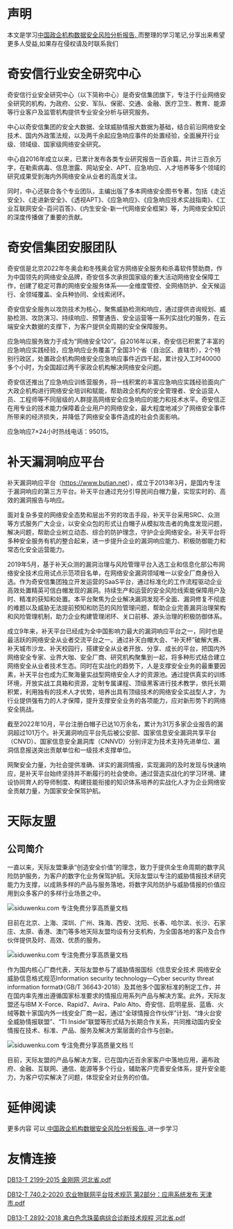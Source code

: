 # 声明 
本文是学习[中国政企机构数据安全风险分析报告. ](https://siduwenku.com/view/55041?f=new_2023)而整理的学习笔记,分享出来希望更多人受益,如果存在侵权请及时联系我们
# 奇安信行业安全研究中心  
  
奇安信行业安全研究中心（以下简称中心）是奇安信集团旗下，专注于行业网络安全研究的机构，为政府、公安、军队、保密、交通、金融、医疗卫生、教育、能源等行业客户及监管机构提供专业安全分析与研究服务。  
  
中心以奇安信集团的安全大数据、全球威胁情报大数据为基础，结合前沿网络安全技术、国内外政策法规，以及两千余起应急响应事件的处置经验，全面展开行业级、领域级、国家级网络安全研究。  
  
中心自2016年成立以来，已累计发布各类专业研究报告一百余篇，共计三百余万字，在勒索病毒、信息泄露、网站安全、APT、应急响应、人才培养等多个领域的研究成果受到海内外网络安全从业者的高度关注。  
  
同时，中心还联合各个专业团队，主编出版了多本网络安全图书专著，包括《走近安全》、《走进新安全》、《透视APT》、《应急响应》、《应急响应技术实战指南》、《工业互联网安全-百问百答》、《内生安全-新一代网络安全框架》等，为网络安全知识的深度传播做了重要的贡献。  
  
# 奇安信集团安服团队  
  
奇安信是北京2022年冬奥会和冬残奥会官方网络安全服务和杀毒软件赞助商，作为中国领先的网络安全品牌，奇安信多次承担国家级的重大活动网络安全保障工作，创建了稳定可靠的网络安全服务体系——全维度管控、全网络防护、全天候运行、全领域覆盖、全兵种协同、全线索闭环。  
  
奇安信安全服务以攻防技术为核心，聚焦威胁检测和响应，通过提供咨询规划、威胁检测、攻防演习、持续响应、预警通告、安全运营等一系列实战化的服务，在云端安全大数据的支撑下，为客户提供全周期的安全保障服务。  
  
应急响应服务致力于成为“网络安全120”。自2016年以来，奇安信已积累了丰富的应急响应实践经验，应急响应业务覆盖了全国31个省（自治区、直辖市），2个特别行政区，处置政企机构网络安全应急响应事件近四千起，累计投入工时40000多个小时，为全国超过两千家政企机构解决网络安全问题。  
  
奇安信还推出了应急响应训练营服务，将一线积累的丰富应急响应实践经验面向广大政企机构进行网络安全培训和赋能，帮助政企机构的安全管理者、安全运营人员、工程师等不同层级的人群提高网络安全应急响应的能力和技术水平。奇安信正在用专业的技术能力保障着企业用户的网络安全，最大程度地减少了网络安全事件所带来的经济损失，并降低了网络安全事件造成的社会负面影响。  
  
应急响应7×24小时热线电话：95015。  
  
# 补天漏洞响应平台  
  
补天漏洞响应平台（<https://www.butian.net>），成立于2013年3月，是国内专注于漏洞响应的第三方平台。补天平台通过充分引导民间白帽力量，实现实时的、高效的漏洞报告与响应。  
  
面对复杂多变的网络安全态势和层出不穷的攻击手段，补天平台采用SRC、众测等方式服务广大企业，以安全众包的形式让白帽子从模拟攻击者的角度发现问题，解决问题，帮助企业树立动态、综合的防护理念，守护企业网络安全。补天平台将多种安全服务有机的整合起来，进一步提升企业的漏洞响应能力、积极防御能力和常态化安全运营能力。  
  
2019年5月，基于补天众测的漏洞治理与风险管理平台入选工业和信息化部公布网络安全技术应用试点示范项目名单，在网络安全漏洞领域唯一以安全厂商身份入选。作为奇安信集团独立开发运营的SaaS平台，通过标准化的工作流程驱动企业高效处置精英可信白帽发现的漏洞。持续生产和运营的安全风险线索能保障用户及时、精准的获知和处置。本平台聚焦为企业解决漏洞发现不全面、漏洞修复不彻底的难题以及威胁无法提前预知和防范的风险管理问题，帮助企业完善漏洞治理架构和风险管理机制，助力企业构建管理闭环、关口前移、源头治理的积极防御体系。  
  
成立9年来，补天平台已经成为全中国影响力最大的漏洞响应平台之一，同时也是最活跃的网络安全从业者交流平台之一。通过补天白帽大会、“补天杯”破解大赛、补天城市沙龙、补天校园行，搭建安全从业者开放、分享、成长的平台，把国内外网络安全专家、业界大咖、安全厂商、研究机构聚集到一起，将多种形式结合建立网络安全从业者技术生态。同时在实战化的趋势下，人是支撑安全业务的最重要因素，补天平台也成为汇聚海量实战型网络安全人才的资源池。通过提供真实的训练环境，开放实战工具箱和资源，定制专属课程、顶级黑客进行技术教学，依托长期积累，利用独有的技术人才优势，培养出具有顶级技术的网络安全实战型人才，为行业提供强有力的人才保障，提升支撑安全业务的各项能力，应对新形势下的网络安全挑战。  
  
截至2022年10月，平台注册白帽子已达10万余名，累计为31万多家企业报告的漏洞超过101万个。补天漏洞响应平台先后被公安部、国家信息安全漏洞共享平台（CNVD）、国家信息安全漏洞库（CNNVD）分别评定为技术支持先进单位、漏洞信息报送突出贡献单位和一级技术支撑单位。  
  
网聚安全力量，为社会提供准确、详实的漏洞情报，实现漏洞的及时发现与快速响应，是补天平台始终坚持并不断履行的社会使命。通过营造实战化的学习环境、建设协同育人的导师制度、构建技能衔接的知识体系培养的实战化人才为企业网络安全贡献力量，为国家安全保驾护航。  
  
# 天际友盟  
  
## 公司简介  
  
一直以来，天际友盟秉承“创造安全价值”的理念，致力于提供全生命周期的数字风险防护服务，为客户的数字化业务保驾护航。天际友盟以专注的威胁情报技术研究能力为支撑，以成熟多样的产品与服务落地，将数字风险防护与威胁情报的价值应用到众多客户的多样行业场景之中。  
  
![siduwenku.com 专注免费分享高质量文档](http://public.host.github5.com/media/7ebdcca677cb5032272567e9e486ee0c.png)  
  
目前在北京、上海、深圳、广州、珠海、西安、沈阳、长春、哈尔滨、长沙、石家庄、太原、香港、澳门等多地天际友盟均设有分支机构，为全国各地的客户及合作伙伴提供及时、高效、优质的服务。  
  
![siduwenku.com 专注免费分享高质量文档](http://public.host.github5.com/media/badb4d327f4aa91108e3aee5ee8c123e.png)  
  
作为国内核心厂商代表，天际友盟参与了威胁情报国标《信息安全技术 网络安全威胁信息格式规范Information security technology—Cyber security threat information format》（GB/T 36643-2018）及其他多个国家标准的制定工作，并在国内率先推出遵循国家标准要求的情报应用系列产品与解决方案。此外，天际友盟还与IBM X-Force、Rapid7、Avira、Palo Alto、奇安信、启明星辰、蓝盾、火绒等数十家国内外一线安全厂商一起，通过“全球情报合作伙伴”计划、“烽火台安全威胁情报联盟”、“TI Inside”联盟等形式结为长期合作关系，共同推动国内安全情报在技术、标准、产品、服务及解决方案层面的合作与创新。  
  
![siduwenku.com 专注免费分享高质量文档](http://public.host.github5.com/media/12a4203e3eac2c17abbd67630d1467e1.png) ![  
  
目前，天际友盟的产品与解决方案，已在国内近百余家客户中落地应用，遍布政府、金融、互联网、通信、能源等多个行业，辅助客户完善安全体系，提升安全能力，为客户切实解决了问题，体现安全对业务的价值。  

# 延伸阅读 
 更多内容 可以[ 中国政企机构数据安全风险分析报告. ](https://siduwenku.com/view/55041?f=2023)进一步学习

# 友情连接
[DB13-T 2199-2015 金刚网 河北省.pdf](http://github5.com/view/44182?f=new)

[DB12-T 740.2-2020 农业物联网平台技术规范 第2部分：应用系统发布 天津市.pdf](http://github5.com/view/26185?f=new)

[DB13-T 2892-2018 禽白色念珠菌病综合诊断技术规程 河北省.pdf](http://github5.com/view/39877?f=new)
